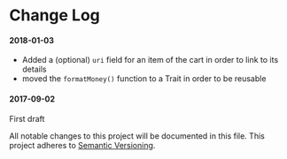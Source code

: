 # Change Log

#### 2018-01-03
- Added a (optional) `uri` field for an item of the cart in order to link to its details
- moved the `formatMoney()` function to a Trait in order to be reusable

#### 2017-09-02
First draft



All notable changes to this project will be documented in this file.
This project adheres to [Semantic Versioning](http://semver.org/).

